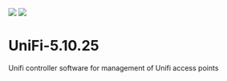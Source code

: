 [![](https://images.microbadger.com/badges/image/lestercovax/unifi.svg)](https://microbadger.com/images/lestercovax/unifi "Get your own image badge on microbadger.com") [![](https://images.microbadger.com/badges/version/lestercovax/unifi.svg)](https://microbadger.com/images/lestercovax/unifi "Get your own version badge on microbadger.com")

# UniFi-5.10.25
Unifi controller software for management of Unifi access points
